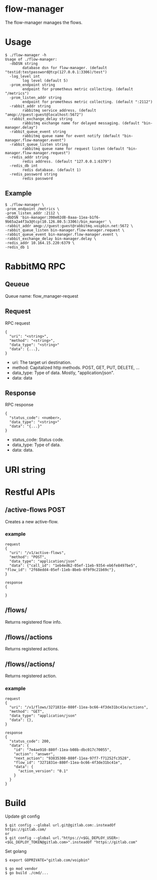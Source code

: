 # flow-manager

The flow-manager manages the flows.

# Usage
```
$ ./flow-manager -h
Usage of ./flow-manager:
  -dbDSN string
        database dsn for flow-manager. (default "testid:testpassword@tcp(127.0.0.1:3306)/test")
  -log_level int
        log level (default 5)
  -prom_endpoint string
        endpoint for prometheus metric collecting. (default "/metrics")
  -prom_listen_addr string
        endpoint for prometheus metric collecting. (default ":2112")
  -rabbit_addr string
        rabbitmq service address. (default "amqp://guest:guest@localhost:5672")
  -rabbit_exchange_delay string
        rabbitmq exchange name for delayed messaging. (default "bin-manager.delay")
  -rabbit_queue_event string
        rabbitmq queue name for event notify (default "bin-manager.flow-manager.event")
  -rabbit_queue_listen string
        rabbitmq queue name for request listen (default "bin-manager.flow-manager.request")
  -redis_addr string
        redis address. (default "127.0.0.1:6379")
  -redis_db int
        redis database. (default 1)
  -redis_password string
        redis password
```

## Example
```
$ ./flow-manager \
-prom_endpoint /metrics \
-prom_listen_addr :2112 \
-dbDSN 'bin-manager:398e02d8-8aaa-11ea-b1f6-9b65a2a4f3a3@tcp(10.126.80.5:3306)/bin_manager' \
-rabbit_addr amqp://guest:guest@rabbitmq.voipbin.net:5672 \
-rabbit_queue_listen bin-manager.flow-manager.request \
-rabbit_queue_event bin-manager.flow-manager.event \
-rabbit_exchange_delay bin-manager.delay \
-redis_addr 10.164.15.220:6379 \
-redis_db 1
```

# RabbitMQ RPC

## Qeueue
Queue name: flow_manager-request

## Request
RPC request
```
{
  "uri": "<string>",
  "method": "<string>",
  "data_type": "<string>"
  "data": {...},
}
```
* uri: The target uri destination.
* method: Capitalized http methods. POST, GET, PUT, DELETE, ...
* data_type: Type of data. Mostly, "application/json".
* data: data

## Response
RPC response
```
{
  "status_code": <number>,
  "data_type": "<string>"
  "data": "{...}"
}
```
* status_code: Status code.
* data_type: Type of data.
* data: data.

# URI string

# Restful APIs

## /active-flows POST
Creates a new active-flow.

### example
```
request
{
  "uri": "/v1/active-flows",
  "method": "POST",
  "data_type": "application/json"
  "data": {"call_id": "1eb4ed62-05ef-11eb-9354-eb6fe8497be5", "flow_id": "2f68edd4-05ef-11eb-8beb-0f9f9c21b69c"},
}

response
{
  
}
```

## /flows/<flow-id>
Returns registered flow info.

## /flows/<flow-id>/actions
Returns registered actions.

## /flows/<flow-id>/actions/<action-id>
Returns registered action.

### example
```
request
{
  "uri": "/v1/flows/3271831e-880f-11ea-bc66-4f3de31bc41e/actions",
  "method": "GET",
  "data_type": "application/json"
  "data": {},
}

response
{
  "status_code": 200,
  "data": {
    "id": "7e4ae910-880f-11ea-b08b-dbc017c70055",
    "action": "answer",
    "next_action": "93835308-880f-11ea-97f7-f71252fc3528",
    "flow_id": "3271831e-880f-11ea-bc66-4f3de31bc41e",
    "data": {
      "action_version": "0.1"
    }
  }
}
```

# Build

Update git config
```
$ git config --global url.git@gitlab.com:.insteadOf https://gitlab.com/
or
$ git config --global url."https://<$GL_DEPLOY_USER>:<$GL_DEPLOY_TOKEN@gitlab.com>".insteadOf "https://gitlab.com"
```

Set golang
```
$ export GOPRIVATE="gitlab.com/voipbin"
```

```
$ go mod vendor
$ go build ./cmd/...
```

